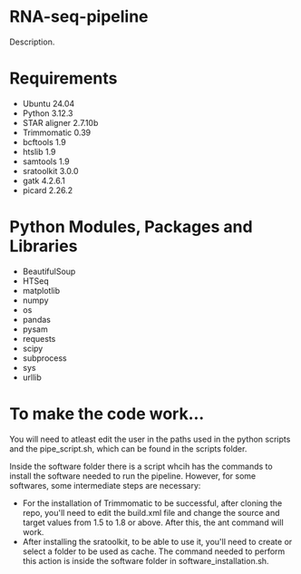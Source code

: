 # RNA-seq-pipeline
Description.

# Requirements
* Ubuntu 24.04
* Python 3.12.3
* STAR aligner 2.7.10b
* Trimmomatic 0.39
* bcftools 1.9
* htslib 1.9
* samtools 1.9
* sratoolkit 3.0.0
* gatk 4.2.6.1
* picard 2.26.2

# Python Modules, Packages and Libraries
* BeautifulSoup
* HTSeq
* matplotlib
* numpy
* os
* pandas
* pysam
* requests
* scipy
* subprocess
* sys
* urllib

# To make the code work...
You will need to atleast edit the user in the paths used in the python scripts and the pipe_script.sh, which can be found in the scripts folder.

Inside the software folder there is a script whcih has the commands to install the software needed to run the pipeline. However, for some softwares, some intermediate steps are necessary:
* For the installation of Trimmomatic to be successful, after cloning the repo, you'll need to edit the build.xml file and change the source and target values from 1.5 to 1.8 or above. After this, the ant command will work.
* After installing the sratoolkit, to be able to use it, you'll need to create or select a folder to be used as cache. The command needed to perform this action is inside the software folder in software_installation.sh.




